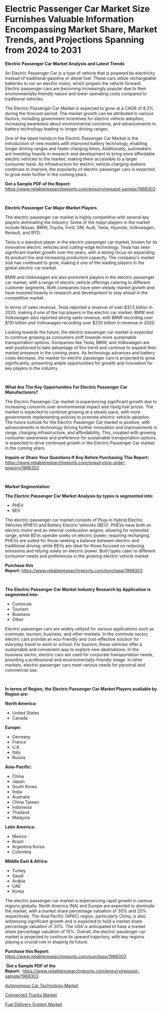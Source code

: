 <p><h1>Electric Passenger Car Market Size Furnishes Valuable Information Encompassing Market Share, Market Trends, and Projections Spanning from 2024 to 2031</h1></p><p><strong>Electric Passenger Car Market Analysis and Latest Trends</strong></p>
<p><p>An Electric Passenger Car is a type of vehicle that is powered by electricity instead of traditional gasoline or diesel fuel. These cars utilize rechargeable batteries to run an electric motor, which propels the vehicle forward. Electric passenger cars are becoming increasingly popular due to their environmentally friendly nature and lower operating costs compared to traditional vehicles.</p><p>The Electric Passenger Car Market is expected to grow at a CAGR of 8.3% during the forecast period. The market growth can be attributed to various factors, including government incentives for electric vehicle adoption, increasing awareness about environmental concerns, and advancements in battery technology leading to longer driving ranges.</p><p>One of the latest trends in the Electric Passenger Car Market is the introduction of new models with improved battery technology, enabling longer driving ranges and faster charging times. Additionally, automakers are investing heavily in research and development to bring more affordable electric vehicles to the market, making them accessible to a larger consumer base. As infrastructure for electric vehicle charging stations continues to improve, the popularity of electric passenger cars is expected to grow even further in the coming years.</p></p>
<p><strong>Get a Sample PDF of the Report:&nbsp;</strong> <a href="https://www.reliableresearchreports.com/enquiry/request-sample/1968303">https://www.reliableresearchreports.com/enquiry/request-sample/1968303</a></p>
<p>&nbsp;</p>
<p><strong>Electric Passenger Car Major Market Players</strong></p>
<p><p>The electric passenger car market is highly competitive with several key players dominating the industry. Some of the major players in the market include Nissan, BMW, Toyota, Ford, GM, Audi, Tesla, Hyundai, Volkswagen, Renault, and BYD.</p><p>Tesla is a standout player in the electric passenger car market, known for its innovative electric vehicles and cutting-edge technology. Tesla has seen significant market growth over the years, with a strong focus on expanding its product line and increasing production capacity. The company's market size has continued to grow, making it one of the leading players in the global electric car market.</p><p>BMW and Volkswagen are also prominent players in the electric passenger car market, with a range of electric vehicle offerings catering to different customer segments. Both companies have seen steady market growth and have invested heavily in research and development to stay ahead in the competitive market.</p><p>In terms of sales revenue, Tesla reported a revenue of over $31.5 billion in 2020, making it one of the top players in the electric car market. BMW and Volkswagen also reported strong sales revenue, with BMW recording over $110 billion and Volkswagen recording over $230 billion in revenue in 2020.</p><p>Looking towards the future, the electric passenger car market is expected to continue growing as consumers shift towards more sustainable transportation options. Companies like Tesla, BMW, and Volkswagen are well-positioned to take advantage of this trend and continue to expand their market presence in the coming years. As technology advances and battery costs decrease, the market for electric passenger cars is projected to grow significantly, presenting ample opportunities for growth and innovation for key players in the industry.</p></p>
<p>&nbsp;</p>
<p><strong>What Are The Key Opportunities For Electric Passenger Car Manufacturers?</strong></p>
<p><p>The Electric Passenger Car market is experiencing significant growth due to increasing concerns over environmental impact and rising fuel prices. The market is expected to continue growing at a steady pace, with more governments implementing policies to promote electric vehicle adoption. The future outlook for the Electric Passenger Car market is positive, with advancements in technology driving further innovation and improvements in range, charging infrastructure, and affordability. This, coupled with growing consumer awareness and preference for sustainable transportation options, is expected to drive continued growth in the Electric Passenger Car market in the coming years.</p></p>
<p><strong>Inquire or Share Your Questions If Any Before Purchasing This Report:</strong> <a href="https://www.reliableresearchreports.com/enquiry/pre-order-enquiry/1968303">https://www.reliableresearchreports.com/enquiry/pre-order-enquiry/1968303</a></p>
<p>&nbsp;</p>
<p><strong>Market Segmentation</strong></p>
<p><strong>The Electric Passenger Car Market Analysis by types is segmented into:</strong></p>
<p><ul><li>PHEV</li><li>BEV</li></ul></p>
<p><p>The electric passenger car market consists of Plug-in Hybrid Electric Vehicles (PHEV) and Battery Electric Vehicles (BEV). PHEVs have both an electric motor and an internal combustion engine, allowing for extended range, while BEVs operate solely on electric power, requiring recharging. PHEVs are suited for those seeking a balance between electric and traditional driving, while BEVs are ideal for those focused on reducing emissions and relying solely on electric power. Both types cater to different consumer needs and preferences in the growing electric vehicle market.</p></p>
<p><strong>Purchase this Report:&nbsp;</strong><a href="https://www.reliableresearchreports.com/purchase/1968303">https://www.reliableresearchreports.com/purchase/1968303</a></p>
<p>&nbsp;</p>
<p><strong>The Electric Passenger Car Market Industry Research by Application is segmented into:</strong></p>
<p><ul><li>Commute</li><li>Tourism</li><li>Business</li><li>Other</li></ul></p>
<p><p>Electric passenger cars are widely utilized for various applications such as commute, tourism, business, and other markets. In the commute sector, electric cars provide an eco-friendly and cost-effective solution for everyday travel to work or school. For tourism, these vehicles offer a sustainable and convenient way to explore new destinations. In the business sector, electric cars are used for corporate transportation needs, providing a professional and environmentally-friendly image. In other markets, electric passenger cars meet various needs for personal and commercial use.</p></p>
<p>&nbsp;</p>
<p><strong>In terms of Region, the Electric Passenger Car Market Players available by Region are:</strong></p>
<p>
    <p> <strong> North America: </strong>
        <ul>
            <li>United States</li>
            <li>Canada</li>
        </ul>
        </p> 
    <p> <strong> Europe: </strong>
        <ul>
            <li>Germany</li>
            <li>France</li>
            <li>U.K.</li>
            <li>Italy</li>
            <li>Russia</li>
        </ul>
        </p> 
    <p> <strong> Asia-Pacific: </strong>
        <ul>
            <li>China</li>
            <li>Japan</li>
            <li>South Korea</li>
            <li>India</li>
            <li>Australia</li>
            <li>China Taiwan</li>
            <li>Indonesia</li>
            <li>Thailand</li>
            <li>Malaysia</li>
        </ul>
        </p> 
    <p> <strong> Latin America: </strong>
        <ul>
            <li>Mexico</li>
            <li>Brazil</li>
            <li>Argentina Korea</li>
            <li>Colombia</li>
        </ul>
        </p> 
    <p> <strong> Middle East & Africa: </strong>
        <ul>
            <li>Turkey</li>
            <li>Saudi</li>
            <li>Arabia</li>
            <li>UAE</li>
            <li>Korea</li>
        </ul>
    </p>
    </p>
<p><p>The electric passenger car market is experiencing rapid growth in various regions globally. North America (NA) and Europe are expected to dominate the market, with a market share percentage valuation of 30% and 25% respectively. The Asia Pacific (APAC) region, particularly China, is also witnessing significant growth and is expected to hold a market share percentage valuation of 20%. The USA is anticipated to have a market share percentage valuation of 15%. Overall, the electric passenger car market is projected to continue its upward trajectory, with key regions playing a crucial role in shaping its future.</p></p>
<p><strong>Purchase this Report: </strong><a href="https://www.reliableresearchreports.com/purchase/1968303">https://www.reliableresearchreports.com/purchase/1968303</a></p>
<p>&nbsp;<strong>Get a Sample PDF of the Report:&nbsp;&nbsp;</strong><a href="https://www.reliableresearchreports.com/enquiry/request-sample/1968303">https://www.reliableresearchreports.com/enquiry/request-sample/1968303</a></p>
<p><strong></strong></p>
<p><p><a href="https://github.com/jsmusil/Market-Research-Report-List-2/blob/main/autonomous-car-technology-market.md">Autonomous Car Technology Market</a></p><p><a href="https://github.com/yemakinde/Market-Research-Report-List-1/blob/main/connected-trucks-market.md">Connected Trucks Market</a></p><p><a href="https://github.com/bmorecock/Market-Research-Report-List-2/blob/main/fuel-delivery-system-market.md">Fuel Delivery System Market</a></p></p>